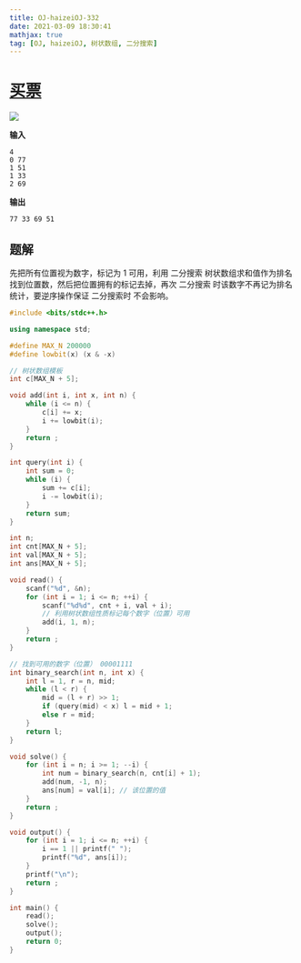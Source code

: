 ```yaml
---
title: OJ-haizeiOJ-332
date: 2021-03-09 18:30:41
mathjax: true
tag: [OJ, haizeiOJ, 树状数组, 二分搜索]
---
```


# [买票](http://oj.haizeix.com/problem/332)

![](https://hauk-blog.oss-cn-hangzhou.aliyuncs.com/blogimage-20210309165915148.png)

**输入**

```
4
0 77
1 51
1 33
2 69
```

**输出**

```
77 33 69 51
```

## 题解

先把所有位置视为数字，标记为 1 可用，利用 二分搜索 树状数组求和值作为排名找到位置数，然后把位置拥有的标记去掉，再次 二分搜索 时该数字不再记为排名统计，要逆序操作保证 二分搜索时 不会影响。

```cpp
#include <bits/stdc++.h>

using namespace std;

#define MAX_N 200000
#define lowbit(x) (x & -x)

// 树状数组模板
int c[MAX_N + 5];

void add(int i, int x, int n) {
    while (i <= n) {
        c[i] += x;
        i += lowbit(i);
    }
    return ;
}

int query(int i) {
    int sum = 0;
    while (i) {
        sum += c[i];
        i -= lowbit(i);
    }
    return sum;
}

int n;
int cnt[MAX_N + 5];
int val[MAX_N + 5];
int ans[MAX_N + 5];

void read() {
    scanf("%d", &n);
    for (int i = 1; i <= n; ++i) {
        scanf("%d%d", cnt + i, val + i);
        // 利用树状数组性质标记每个数字（位置）可用
        add(i, 1, n);
    }
    return ;
}

// 找到可用的数字（位置） 00001111
int binary_search(int n, int x) {
    int l = 1, r = n, mid;
    while (l < r) {
        mid = (l + r) >> 1;
        if (query(mid) < x) l = mid + 1;
        else r = mid;
    }
    return l;
}

void solve() {
    for (int i = n; i >= 1; --i) {
        int num = binary_search(n, cnt[i] + 1);
        add(num, -1, n);
        ans[num] = val[i]; // 该位置的值
    }
    return ;
}

void output() {
    for (int i = 1; i <= n; ++i) {
        i == 1 || printf(" ");
        printf("%d", ans[i]);
    }
    printf("\n");
    return ;
}

int main() {
    read();
    solve();
    output();
    return 0;
}
```

